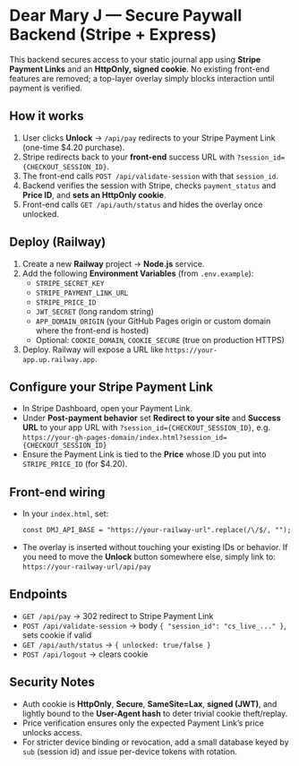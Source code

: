 # Dear Mary J — Secure Paywall Backend (Stripe + Express)

This backend secures access to your static journal app using **Stripe Payment Links** and an **HttpOnly, signed cookie**. No existing front-end features are removed; a top-layer overlay simply blocks interaction until payment is verified.

## How it works
1. User clicks **Unlock** → `/api/pay` redirects to your Stripe Payment Link (one-time $4.20 purchase).
2. Stripe redirects back to your **front-end** success URL with `?session_id={CHECKOUT_SESSION_ID}`.
3. The front-end calls `POST /api/validate-session` with that `session_id`.
4. Backend verifies the session with Stripe, checks `payment_status` and **Price ID**, and **sets an HttpOnly cookie**.
5. Front-end calls `GET /api/auth/status` and hides the overlay once unlocked.

## Deploy (Railway)
1. Create a new **Railway** project → **Node.js** service.
2. Add the following **Environment Variables** (from `.env.example`):
   - `STRIPE_SECRET_KEY`
   - `STRIPE_PAYMENT_LINK_URL`
   - `STRIPE_PRICE_ID`
   - `JWT_SECRET` (long random string)
   - `APP_DOMAIN_ORIGIN` (your GitHub Pages origin or custom domain where the front-end is hosted)
   - Optional: `COOKIE_DOMAIN`, `COOKIE_SECURE` (true on production HTTPS)
3. Deploy. Railway will expose a URL like `https://your-app.up.railway.app`.

## Configure your Stripe Payment Link
- In Stripe Dashboard, open your Payment Link.
- Under **Post-payment behavior** set **Redirect to your site** and **Success URL** to your app URL with `?session_id={CHECKOUT_SESSION_ID}`, e.g.  
  `https://your-gh-pages-domain/index.html?session_id={CHECKOUT_SESSION_ID}`
- Ensure the Payment Link is tied to the **Price** whose ID you put into `STRIPE_PRICE_ID` (for $4.20).

## Front-end wiring
- In your `index.html`, set:
  ```html
  const DMJ_API_BASE = "https://your-railway-url".replace(/\/$/, "");
  ```
- The overlay is inserted without touching your existing IDs or behavior. If you need to move the **Unlock** button somewhere else, simply link to:  
  `https://your-railway-url/api/pay`

## Endpoints
- `GET /api/pay` → 302 redirect to Stripe Payment Link
- `POST /api/validate-session` → body `{ "session_id": "cs_live_..." }`, sets cookie if valid
- `GET /api/auth/status` → `{ unlocked: true/false }`
- `POST /api/logout` → clears cookie

## Security Notes
- Auth cookie is **HttpOnly**, **Secure**, **SameSite=Lax**, **signed (JWT)**, and lightly bound to the **User-Agent hash** to deter trivial cookie theft/replay.
- Price verification ensures only the expected Payment Link’s price unlocks access.
- For stricter device binding or revocation, add a small database keyed by `sub` (session id) and issue per-device tokens with rotation.
